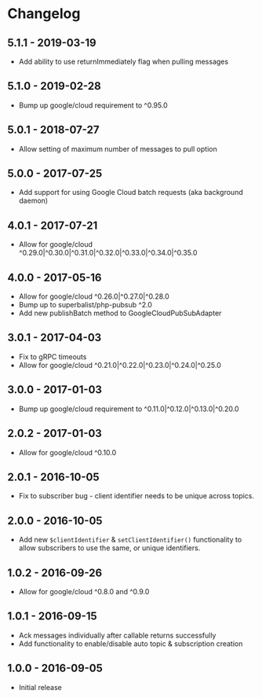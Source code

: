 # Changelog

## 5.1.1 - 2019-03-19

* Add ability to use returnImmediately flag when pulling messages 

## 5.1.0 - 2019-02-28

* Bump up google/cloud requirement to ^0.95.0

## 5.0.1 - 2018-07-27

* Allow setting of maximum number of messages to pull option

## 5.0.0 - 2017-07-25

* Add support for using Google Cloud batch requests (aka background daemon)

## 4.0.1 - 2017-07-21

* Allow for google/cloud ^0.29.0|^0.30.0|^0.31.0|^0.32.0|^0.33.0|^0.34.0|^0.35.0

## 4.0.0 - 2017-05-16

* Allow for google/cloud ^0.26.0|^0.27.0|^0.28.0
* Bump up to superbalist/php-pubsub ^2.0
* Add new publishBatch method to GoogleCloudPubSubAdapter

## 3.0.1 - 2017-04-03

* Fix to gRPC timeouts
* Allow for google/cloud ^0.21.0|^0.22.0|^0.23.0|^0.24.0|^0.25.0

## 3.0.0 - 2017-01-03

* Bump up google/cloud requirement to ^0.11.0|^0.12.0|^0.13.0|^0.20.0

## 2.0.2 - 2017-01-03

* Allow for google/cloud ^0.10.0

## 2.0.1 - 2016-10-05

* Fix to subscriber bug - client identifier needs to be unique across topics.

## 2.0.0 - 2016-10-05

* Add new `$clientIdentifier` & `setClientIdentifier()` functionality to allow subscribers to use the same, or unique identifiers.

## 1.0.2 - 2016-09-26

* Allow for google/cloud ^0.8.0 and ^0.9.0

## 1.0.1 - 2016-09-15

* Ack messages individually after callable returns successfully
* Add functionality to enable/disable auto topic & subscription creation

## 1.0.0 - 2016-09-05

* Initial release
